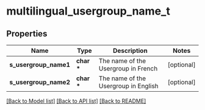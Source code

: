 # multilingual_usergroup_name_t

## Properties
Name | Type | Description | Notes
------------ | ------------- | ------------- | -------------
**s_usergroup_name1** | **char \*** | The name of the Usergroup in French | [optional] 
**s_usergroup_name2** | **char \*** | The name of the Usergroup in English | [optional] 

[[Back to Model list]](../README.md#documentation-for-models) [[Back to API list]](../README.md#documentation-for-api-endpoints) [[Back to README]](../README.md)


